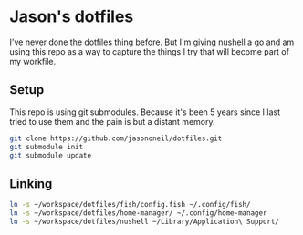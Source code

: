 # Jason's dotfiles

I've never done the dotfiles thing before. But I'm giving nushell a go and am using this repo as a way to capture the things I try that will become part of my workfile.

## Setup

This repo is using git submodules. Because it's been 5 years since I last tried to use them and the pain is but a distant memory.

```sh
git clone https://github.com/jasononeil/dotfiles.git
git submodule init
git submodule update
```

## Linking

```sh
ln -s ~/workspace/dotfiles/fish/config.fish ~/.config/fish/
ln -s ~/workspace/dotfiles/home-manager/ ~/.config/home-manager
ln -s ~/workspace/dotfiles/nushell ~/Library/Application\ Support/
```
